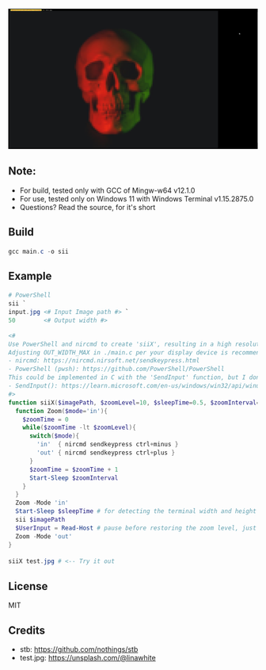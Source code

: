 ![Sample Output](./OutputSample.jpg)

## Note: 

- For build, tested only with GCC of Mingw-w64 v12.1.0
- For use, tested only on Windows 11 with Windows Terminal v1.15.2875.0
- Questions? Read the source, for it's short

## Build
```PowerShell
gcc main.c -o sii
```

## Example
```PowerShell
# PowerShell
sii `
input.jpg <# Input Image path #> `
50        <# Output width #>
```
```PowerShell
<#
Use PowerShell and nircmd to create 'siiX', resulting in a high resolution output.
Adjusting OUT_WIDTH_MAX in ./main.c per your display device is recommended.
- nircmd: https://nircmd.nirsoft.net/sendkeypress.html
- PowerShell (pwsh): https://github.com/PowerShell/PowerShell
This could be implemented in C with the 'SendInput' function, but I don't plan to do so.
- SendInput(): https://learn.microsoft.com/en-us/windows/win32/api/winuser/nf-winuser-sendinput
#>
function siiX($imagePath, $zoomLevel=10, $sleepTime=0.5, $zoomInterval=0.05) {
  function Zoom($mode='in'){
    $zoomTime = 0
    while($zoomTime -lt $zoomLevel){
      switch($mode){
        'in'  { nircmd sendkeypress ctrl+minus }
        'out' { nircmd sendkeypress ctrl+plus }
      }
      $zoomTime = $zoomTime + 1
      Start-Sleep $zoomInterval
    }
  }
  Zoom -Mode 'in'
  Start-Sleep $sleepTime # for detecting the terminal width and height accurately
  sii $imagePath
  $UserInput = Read-Host # pause before restoring the zoom level, just press Enter
  Zoom -Mode 'out'
}

siiX test.jpg # <-- Try it out
```

## License
MIT

## Credits
- stb: https://github.com/nothings/stb
- test.jpg: https://unsplash.com/@linawhite
